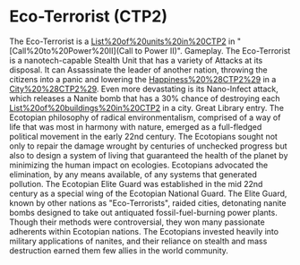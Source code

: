# Eco-Terrorist (CTP2)

The Eco-Terrorist is a [List%20of%20units%20in%20CTP2](unit) in "[Call%20to%20Power%20II](Call to Power II)".
Gameplay.
The Eco-Terrorist is a nanotech-capable Stealth Unit that has a variety of Attacks at its disposal. It can Assassinate the leader of another nation, throwing the citizens into a panic and lowering the [Happiness%20%28CTP2%29](Happiness) in a [City%20%28CTP2%29](city). Even more devastating is its Nano-Infect attack, which releases a Nanite bomb that has a 30% chance of destroying each [List%20of%20buildings%20in%20CTP2](Improvement) in a city.
Great Library entry.
The Ecotopian philosophy of radical environmentalism, comprised of a way of life that was most in harmony with nature, emerged as a full-fledged political movement in the early 22nd century. The Ecotopians sought not only to repair the damage wrought by centuries of unchecked progress but also to design a system of living that guaranteed the health of the planet by minimizing the human impact on ecologies. Ecotopians advocated the elimination, by any means available, of any systems that generated pollution. The Ecotopian Elite Guard was established in the mid 22nd century as a special wing of the Ecotopian National Guard. The Elite Guard, known by other nations as "Eco-Terrorists", raided cities, detonating nanite bombs designed to take out antiquated fossil-fuel-burning power plants. Though their methods were controversial, they won many passionate adherents within Ecotopian nations. The Ecotopians invested heavily into military applications of nanites, and their reliance on stealth and mass destruction earned them few allies in the world community.